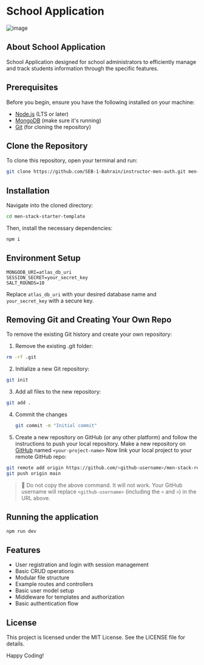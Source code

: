 # School Application

![image](https://i.imgur.com/rSttH0E.png)

## <h2> About School Application
School Application designed for school administrators to efficiently manage and track students information through the specific features.


## Prerequisites

Before you begin, ensure you have the following installed on your machine:
- [Node.js](https://nodejs.org/) (LTS or later)
- [MongoDB](https://www.mongodb.com/) (make sure it's running)
- [Git](https://git-scm.com/) (for cloning the repository)

## Clone the Repository

To clone this repository, open your terminal and run:

```bash
git clone https://github.com/SEB-1-Bahrain/instructor-men-auth.git men-stack-starter-template
```

## Installation
Navigate into the cloned directory:
```bash
cd men-stack-starter-template
```

Then, install the necessary dependencies:

```bash
npm i
```

## Environment Setup
```plaintext
MONGODB_URI=atlas_db_uri
SESSION_SECRET=your_secret_key
SALT_ROUNDS=10
```
Replace `atlas_db_uri` with your desired database name and `your_secret_key` with a secure key.

## Removing Git and Creating Your Own Repo
To remove the existing Git history and create your own repository:

1. Remove the existing .git folder:
  ```bash
  rm -rf .git
  ```
2. Initialize a new Git repository:
  ```bash
  git init
  ```
3. Add all files to the new repository:
  ```bash
  git add .
  ```
4. Commit the changes
   ```bash
   git commit -m "Initial commit"
   ``` 
5. Create a new repository on GitHub (or any other platform) and follow the instructions to push your local repository.
  Make a new repository on [GitHub](https://github.com/) named `<your-project-name>`
  Now link your local project to your remote GitHub repo:
  ```bash
  git remote add origin https://github.com/<github-username>/men-stack-relating-data-lab-cookbook.git
  git push origin main
  ```

> 🚨 Do not copy the above command. It will not work. Your GitHub username will replace `<github-username>` (including the `<` and `>`) in the URL above.

## Running the application
```bash
npm run dev
```

## Features
- User registration and login with session management
- Basic CRUD operations
- Modular file structure
- Example routes and controllers
- Basic user model setup
- Middleware for templates and authorization
- Basic authentication flow

## License
This project is licensed under the MIT License. See the LICENSE file for details.

Happy Coding!

